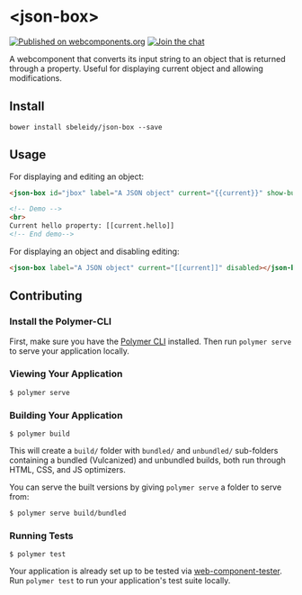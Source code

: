 # \<json-box\>

[![Published on webcomponents.org](https://img.shields.io/badge/webcomponents.org-published-blue.svg)](https://beta.webcomponents.org/element/sbeleidy/json-box)
[![Join the chat](https://badges.gitter.im/gitterHQ/gitterHQ.github.io.svg)](https://gitter.im/sbeleidy/general)

A webcomponent that converts its input string to an object that is returned through a property.
Useful for displaying current object and allowing modifications.

## Install

```
bower install sbeleidy/json-box --save
```

## Usage

For displaying and editing an object:
<!--
```
<custom-element-demo>
  <template>
    <link rel="import" href="json-box.html">
    <div>
      <template is="dom-bind">
        <next-code-block></next-code-block>
      </template>
    </div>
    <script>
      document.querySelector("#jbox").set({
        "hello": "world!"
      });
    </script>
  </template>
</custom-element-demo>
```
-->

```html
<json-box id="jbox" label="A JSON object" current="{{current}}" show-buttons max-rows="5"></json-box>

<!-- Demo -->
<br>
Current hello property: [[current.hello]]
<!-- End demo-->
```

For displaying an object and disabling editing:
<!--
```
<custom-element-demo>
  <template>
    <link rel="import" href="json-box.html">
    <div>
      <template is="dom-bind">
        <next-code-block></next-code-block>
      </template>
    </div>
  </template>
</custom-element-demo>
```
-->

```html
<json-box label="A JSON object" current="[[current]]" disabled></json-box>
```

## Contributing

### Install the Polymer-CLI

First, make sure you have the [Polymer CLI](https://www.npmjs.com/package/polymer-cli) installed. Then run `polymer serve` to serve your application locally.

### Viewing Your Application

```
$ polymer serve
```

### Building Your Application

```
$ polymer build
```

This will create a `build/` folder with `bundled/` and `unbundled/` sub-folders
containing a bundled (Vulcanized) and unbundled builds, both run through HTML,
CSS, and JS optimizers.

You can serve the built versions by giving `polymer serve` a folder to serve
from:

```
$ polymer serve build/bundled
```

### Running Tests

```
$ polymer test
```

Your application is already set up to be tested via [web-component-tester](https://github.com/Polymer/web-component-tester). Run `polymer test` to run your application's test suite locally.
